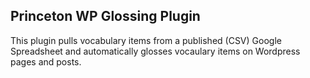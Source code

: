 ## Princeton WP Glossing Plugin

This plugin pulls vocabulary items from a published (CSV) Google Spreadsheet and automatically glosses vocaulary items on Wordpress pages and posts.

